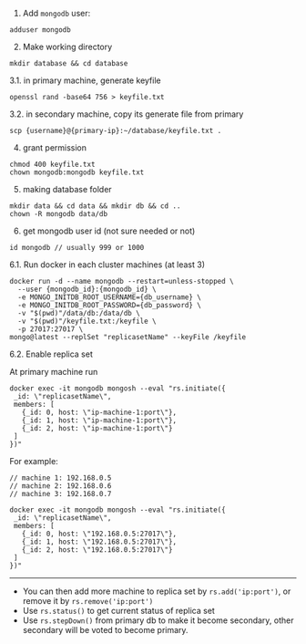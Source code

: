 1. Add `mongodb` user:
```
adduser mongodb
```

2. Make working directory
```
mkdir database && cd database
```

3.1. in primary machine, generate keyfile
```
openssl rand -base64 756 > keyfile.txt
```

3.2. in secondary machine, copy its generate file from primary
```
scp {username}@{primary-ip}:~/database/keyfile.txt .
```

4. grant permission
```
chmod 400 keyfile.txt
chown mongodb:mongodb keyfile.txt
```

5. making database folder
```
mkdir data && cd data && mkdir db && cd ..
chown -R mongodb data/db
```

6. get mongodb user id (not sure needed or not)
```
id mongodb // usually 999 or 1000
```

6.1. Run docker in each cluster machines (at least 3)
```
docker run -d --name mongodb --restart=unless-stopped \
  --user {mongodb_id}:{mongodb_id} \
  -e MONGO_INITDB_ROOT_USERNAME={db_username} \
  -e MONGO_INITDB_ROOT_PASSWORD={db_password} \
  -v "$(pwd)"/data/db:/data/db \
  -v "$(pwd)"/keyfile.txt:/keyfile \
  -p 27017:27017 \
mongo@latest --replSet "replicasetName" --keyFile /keyfile
```

6.2. Enable replica set

At primary machine run
```
docker exec -it mongodb mongosh --eval "rs.initiate({
 _id: \"replicasetName\",
 members: [
   {_id: 0, host: \"ip-machine-1:port\"},
   {_id: 1, host: \"ip-machine-1:port\"},
   {_id: 2, host: \"ip-machine-1:port\"}
 ]
})"
```

For example:
```
// machine 1: 192.168.0.5
// machine 2: 192.168.0.6
// machine 3: 192.168.0.7

docker exec -it mongodb mongosh --eval "rs.initiate({
 _id: \"replicasetName\",
 members: [
   {_id: 0, host: \"192.168.0.5:27017\"},
   {_id: 1, host: \"192.168.0.5:27017\"},
   {_id: 2, host: \"192.168.0.5:27017\"}
 ]
})"
```

----

- You can then add more machine to replica set by `rs.add('ip:port')`, or remove it by `rs.remove('ip:port')`
- Use `rs.status()` to get current status of replica set
- Use `rs.stepDown()` from primary db to make it become secondary, other secondary will be voted to become primary.
